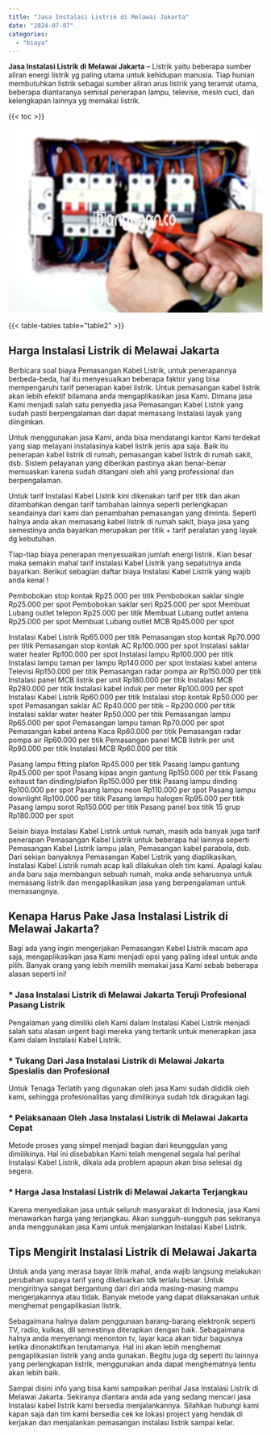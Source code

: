 ```yaml
---
title: "Jasa Instalasi Listrik di Melawai Jakarta"
date: "2024-07-07"
categories: 
  - "biaya"
---
```


**Jasa Instalasi Listrik di Melawai Jakarta** – Listrik yaitu beberapa sumber aliran energi listrik yg paling utama untuk kehidupan manusia. Tiap hunian membutuhkan listrik sebagai sumber aliran arus listrik yang teramat utama, beberapa diantaranya semisal penerapan lampu, televise, mesin cuci, dan kelengkapan lainnya yg memakai listrik.

{{< toc >}}

![Jasa Instalasi Listrik di Melawai Jakarta](/images/instalasi-listrik-murah19.png)

{{< table-tables table="table2" >}}

## Harga Instalasi Listrik di Melawai Jakarta

Berbicara soal biaya Pemasangan Kabel Listrik, untuk penerapannya berbeda-beda, hal itu menyesuaikan beberapa faktor yang bisa mempengaruhi tarif penerapan kabel listrik. Untuk pemasangan kabel listrik akan lebih efektif bilamana anda mengaplikasikan jasa Kami. Dimana jasa Kami menjadi salah satu penyedia jasa Pemasangan Kabel Listrik yang sudah pasti berpengalaman dan dapat memasang Instalasi layak yang diinginkan.

Untuk menggunakan jasa Kami, anda bisa mendatangi kantor Kami terdekat yang siap melayani instalasinya kabel listrik jenis apa saja. Baik itu penerapan kabel listrik di rumah, pemasangan kabel listrik di rumah sakit, dsb. Sistem pelayanan yang diberikan pastinya akan benar-benar memuaskan karena sudah ditangani oleh ahli yang professional dan berpengalaman.

Untuk tarif Instalasi Kabel Listrik kini dikenakan tarif per titik dan akan ditambahkan dengan tarif tambahan lainnya seperti perlengkapan seandainya dari kami dan penambahan pemasangan yang diminta. Seperti halnya anda akan memasang kabel listrik di rumah sakit, biaya jasa yang semestinya anda bayarkan merupakan per titik + tarif peralatan yang layak dg kebutuhan.

Tiap-tiap biaya penerapan menyesuaikan jumlah energi listrik. Kian besar maka semakin mahal tarif instalasi Kabel Listrik yang sepatutnya anda bayarkan. Berikut sebagian daftar biaya Instalasi Kabel Listrik yang wajib anda kenal !

Pembobokan stop kontak Rp25.000 per titik Pembobokan saklar single Rp25.000 per spot Pembobokan saklar seri Rp25.000 per spot Membuat Lubang outlet telepon Rp25.000 per titik Membuat Lubang outlet antena Rp25.000 per spot Membuat Lubang outlet MCB Rp45.000 per spot

Instalasi Kabel Listrik Rp65.000 per titik Pemasangan stop kontak Rp70.000 per titik Pemasangan stop kontak AC Rp100.000 per spot Instalasi saklar water heater Rp100.000 per spot Instalasi lampu Rp100.000 per titik Instalasi lampu taman per lampu Rp140.000 per spot Instalasi kabel antena Televisi Rp150.000 per titik Pemasangan radar pompa air Rp150.000 per titik Instalasi panel MCB listrik per unit Rp180.000 per titik Instalasi MCB Rp280.000 per titik Instalasi kabel induk per meter Rp100.000 per spot Instalasi Kabel Listrik Rp60.000 per titik Instalasi stop kontak Rp50.000 per spot Pemasangan saklar AC Rp40.000 per titik – Rp200.000 per titik Instalasi saklar water heater Rp50.000 per titik Pemasangan lampu Rp65.000 per spot Pemasangan lampu taman Rp70.000 per spot Pemasangan kabel antena Kaca Rp60.000 per titik Pemasangan radar pompa air Rp60.000 per titik Pemasangan panel MCB listrik per unit Rp90.000 per titik Instalasi MCB Rp60.000 per titik

Pasang lampu fitting plafon Rp45.000 per titik Pasang lampu gantung Rp45.000 per spot Pasang kipas angin gantung Rp150.000 per titik Pasang exhaust fan dinding/plafon Rp150.000 per titik Pasang lampu dinding Rp100.000 per spot Pasang lampu neon Rp110.000 per spot Pasang lampu downlight Rp100.000 per titik Pasang lampu halogen Rp95.000 per titik Pasang lampu sorot Rp150.000 per titik Pasang panel box titik 15 grup Rp180.000 per spot

Selain biaya Instalasi Kabel Listrik untuk rumah, masih ada banyak juga tarif penerapan Pemasangan Kabel Listrik untuk beberapa hal lainnya seperti Pemasangan Kabel Listrik lampu jalan, Pemasangan kabel parabola, dsb. Dari sekian banyaknya Pemasangan Kabel Listrik yang diaplikasikan, Instalasi Kabel Listrik rumah acap kali dilakukan oleh tim kami. Apalagi kalau anda baru saja membangun sebuah rumah, maka anda seharusnya untuk memasang listrik dan mengaplikasikan jasa yang berpengalaman untuk memasangnya.

## Kenapa Harus Pake Jasa Instalasi Listrik di Melawai Jakarta?

Bagi ada yang ingin mengerjakan Pemasangan Kabel Listrik macam apa saja, mengaplikasikan jasa Kami menjadi opsi yang paling ideal untuk anda pilih. Banyak orang yang lebih memilih memakai jasa Kami sebab beberapa alasan seperti ini!

### \* Jasa Instalasi Listrik di Melawai Jakarta Teruji Profesional Pasang Listrik

Pengalaman yang dimiliki oleh Kami dalam Instalasi Kabel Listrik menjadi salah satu alasan urgent bagi mereka yang tertarik untuk menerapkan jasa Kami dalam Instalasi Kabel Listrik.

### \* Tukang Dari Jasa Instalasi Listrik di Melawai Jakarta Spesialis dan Profesional

Untuk Tenaga Terlatih yang digunakan oleh jasa Kami sudah dididik oleh kami, sehingga profesionalitas yang dimilikinya sudah tdk diragukan lagi.

### \* Pelaksanaan Oleh Jasa Instalasi Listrik di Melawai Jakarta Cepat

Metode proses yang simpel menjadi bagian dari keunggulan yang dimilikinya. Hal ini disebabkan Kami telah mengenal segala hal perihal Instalasi Kabel Listrik, dikala ada problem apapun akan bisa selesai dg segera.

### \* Harga Jasa Instalasi Listrik di Melawai Jakarta Terjangkau

Karena menyediakan jasa untuk seluruh masyarakat di Indonesia, jasa Kami menawarkan harga yang terjangkau. Akan sungguh-sungguh pas sekiranya anda menggunakan jasa Kami untuk menjalankan Instalasi Kabel Listrik.

## Tips Mengirit Instalasi Listrik di Melawai Jakarta


Untuk anda yang merasa bayar litrik mahal, anda wajib langsung melakukan perubahan supaya tarif yang dikeluarkan tdk terlalu besar. Untuk mengiritnya sangat bergantung dari diri anda masing-masing mampu mengerjakannya atau tidak. Banyak metode yang dapat dilaksanakan untuk menghemat pengaplikasian listrik.

Sebagaimana halnya dalam penggunaan barang-barang elektronik seperti TV, radio, kulkas, dll semestinya diterapkan dengan baik. Sebagaimana halnya anda menyenangi menonton tv, layar kaca akan tidur bagusnya ketika dinonaktifkan terutamanya. Hal ini akan lebih menghemat pengaplikasian listrik yang anda gunakan. Begitu juga dg seperti itu lainnya yang perlengkapan listrik, menggunakan anda dapat menghematnya tentu akan lebih baik.

Sampai disini info yang bisa kami sampaikan perihal Jasa Instalasi Listrik di Melawai Jakarta. Sekiranya diantara anda ada yang sedang mencari jasa Instalasi kabel listrik kami bersedia menjalankannya. Silahkan hubungi kami kapan saja dan tim kami bersedia cek ke lokasi project yang hendak di kerjakan dan menjalankan pemasangan instalasi listrik sampai kelar.
